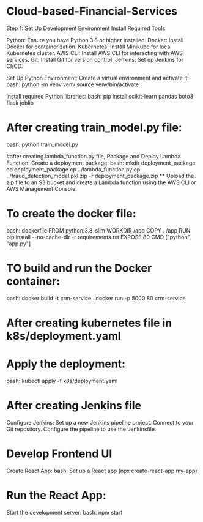 # Cloud-based-Financial-Services

Step 1: Set Up Development Environment
Install Required Tools:

Python: Ensure you have Python 3.8 or higher installed.
Docker: Install Docker for containerization.
Kubernetes: Install Minikube for local Kubernetes cluster.
AWS CLI: Install AWS CLI for interacting with AWS services.
Git: Install Git for version control.
Jenkins: Set up Jenkins for CI/CD.

Set Up Python Environment:
Create a virtual environment and activate it:
bash:
  python -m venv venv
  source venv/bin/activate
  
Install required Python libraries:
bash:
  pip install scikit-learn pandas boto3 flask joblib

# After creating train_model.py file:
bash:
  python train_model.py

#after creating lambda_function.py file, Package and Deploy Lambda Function:
Create a deployment package:
bash:
  mkdir deployment_package
  cd deployment_package
  cp ../lambda_function.py
  cp ../fraud_detection_model.pkl
  zip -r deployment_package.zip
** Upload the zip file to an S3 bucket and create a Lambda function using the AWS CLI or AWS Management Console.

# To create the docker file:
bash:
  dockerfile
  FROM python:3.8-slim
  WORKDIR /app
  COPY . /app
  RUN pip install --no-cache-dir -r requirements.txt
  EXPOSE 80
  CMD ["python", "app.py"]

# TO build and run the Docker container:
bash:
  docker build -t crm-service .
  docker run -p 5000:80 crm-service

# After creating kubernetes file in k8s/deployment.yaml
# Apply the deployment:
bash:
  kubectl apply -f k8s/deployment.yaml

# After creating Jenkins file
Configure Jenkins:
  Set up a new Jenkins pipeline project.
  Connect to your Git repository.
  Configure the pipeline to use the Jenkinsfile.

# Develop Frontend UI
Create React App:
bash:
  Set up a React app (npx create-react-app my-app)

# Run the React App:
Start the development server:
bash:
  npm start
